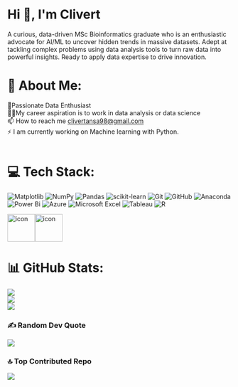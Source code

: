 <h1>Hi 👋, I'm Clivert</h1>
<h3">A curious, data-driven MSc Bioinformatics graduate who is an enthusiastic advocate for AI/ML to uncover hidden trends in massive datasets. Adept at tackling complex problems using data analysis tools to turn raw data into powerful insights. Ready to apply data expertise to drive innovation.</h3>

# 💫 About Me: 
🌱Passionate Data Enthusiast <br>👨‍💻My career aspiration is to work in data analysis or data science <br>📫 How to reach me clivertansa98@gmail.com<br>⚡ I am currently working on Machine learning with Python.<br><br>

# 💻 Tech Stack:
![Matplotlib](https://img.shields.io/badge/Matplotlib-%23ffffff.svg?style=for-the-badge&logo=Matplotlib&logoColor=black) ![NumPy](https://img.shields.io/badge/numpy-%23013243.svg?style=for-the-badge&logo=numpy&logoColor=white) ![Pandas](https://img.shields.io/badge/pandas-%23150458.svg?style=for-the-badge&logo=pandas&logoColor=white) ![scikit-learn](https://img.shields.io/badge/scikit--learn-%23F7931E.svg?style=for-the-badge&logo=scikit-learn&logoColor=white) ![Git](https://img.shields.io/badge/git-%23F05033.svg?style=for-the-badge&logo=git&logoColor=white) ![GitHub](https://img.shields.io/badge/github-%23121011.svg?style=for-the-badge&logo=github&logoColor=white) ![Anaconda](https://img.shields.io/badge/Anaconda-%2344A833.svg?style=for-the-badge&logo=anaconda&logoColor=white) ![Power Bi](https://img.shields.io/badge/power_bi-F2C811?style=for-the-badge&logo=powerbi&logoColor=black) ![Azure](https://img.shields.io/badge/azure-%230072C6.svg?style=for-the-badge&logo=microsoftazure&logoColor=white)  ![Microsoft Excel](https://img.shields.io/badge/Microsoft_Excel-217346?style=for-the-badge&logo=microsoft-excel&logoColor=white) ![Tableau](https://img.shields.io/badge/Tableau-E97627.svg?style=for-the-badge&logo=Tableau&logoColor=white) ![R](https://img.shields.io/badge/r-%23276DC3.svg?style=for-the-badge&logo=r&logoColor=white) 
<div style="display: flex; align-items: flex-start;"><img src="https://techstack-generator.vercel.app/mysql-icon.svg" alt="icon" width="62" height="62" /><img src="https://techstack-generator.vercel.app/python-icon.svg" alt="icon" width="62" height="62" /></div>

# 📊 GitHub Stats:
![](https://github-readme-stats.vercel.app/api?username=clivert98&theme=dark&hide_border=false&include_all_commits=false&count_private=false)<br/>
![](https://github-readme-streak-stats.herokuapp.com/?user=clivert98&theme=dark&hide_border=false)<br/>
![](https://github-readme-stats.vercel.app/api/top-langs/?username=clivert98&theme=dark&hide_border=false&include_all_commits=false&count_private=false&layout=compact)

### ✍️ Random Dev Quote
![](https://quotes-github-readme.vercel.app/api?type=horizontal&theme=radical)

### 🔝 Top Contributed Repo
![](https://github-contributor-stats.vercel.app/api?username=clivert98&limit=5&theme=dark&combine_all_yearly_contributions=true)

<!-- Proudly created with GPRM ( https://gprm.itsvg.in ) --> 
 
